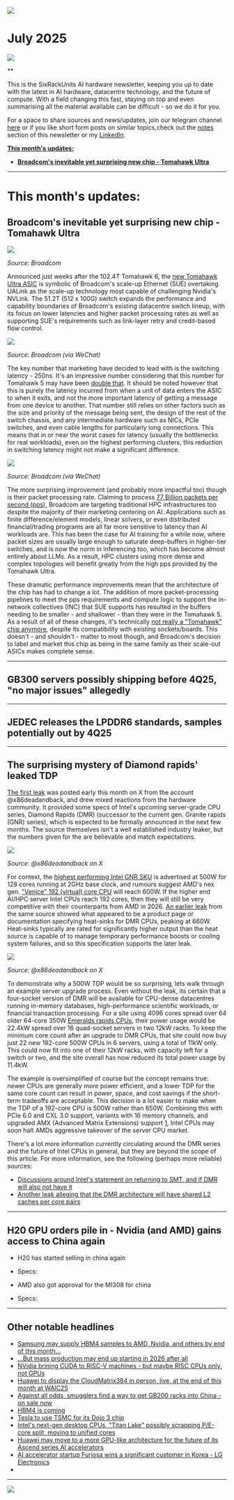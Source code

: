 [![](https://raw.githubusercontent.com/FistOfHit/SixRackUnits/refs/heads/main/assets/header.png)](https://sixrackunits.substack.com)

# July 2025

![](https://raw.githubusercontent.com/FistOfHit/SixRackUnits/refs/heads/main/newsletters/2025/july/images/title.jpg)

**

This is the SixRackUnits AI hardware newsletter, keeping you up to date with the latest in AI hardware, datacentre technology, and the future of compute. With a field changing this fast, staying on top and even summarising all the material available can be difficult - so we do it for you.

For a space to share sources and news/updates, join our telegram channel <a href="https://t.me/aihpc_infra_fans">here</a> or if you like short form posts on similar topics,check out the <a href="https://sixrackunits.substack.com/notes">notes</a> section of this newsletter or my <a href="https://www.linkedin.com/in/hitesh-kumar58">LinkedIn</a>.

[**This month's updates:**](#this-months-updates)
  - [**Broadcom's inevitable yet surprising new chip - Tomahawk Ultra**]()

---

# This month's updates:

## Broadcom's inevitable yet surprising new chip - Tomahawk Ultra

![](https://raw.githubusercontent.com/FistOfHit/SixRackUnits/refs/heads/main/newsletters/2025/july/images/broadcom_chip.png)

*Source: Broadcom*

Announced just weeks after the 102.4T Tomahawk 6, the [new Tomahawk Ultra ASIC](https://investors.broadcom.com/news-releases/news-release-details/broadcom-ships-tomahawk-ultra-reimagining-ethernet-switch-hpc) is symbolic of Broadcom's scale-up Ethernet (SUE) overtaking UALink as the scale-up technology most capable of challenging Nvidia's NVLink. The 51.2T (512 x 100G) switch expands the performance and capability boundaries of Broadcom's existing datacentre switch lineup, with its focus on lower latencies and higher packet processing rates as well as supporting SUE's requirements such as link-layer retry and credit-based flow control.

![](https://raw.githubusercontent.com/FistOfHit/SixRackUnits/refs/heads/main/newsletters/2025/july/images/broadcom_ultra.webp)

*Source: Broadcom (via WeChat)*

The key number that marketing have decided to lead with is the switching latency - 250ns. It's an impressive number considering that this number for Tomahawk 5 may have been [double that](https://www.wheelersnetwork.com/2025/07/broadcom-adds-new-architecture-with.html?m=1). It should be noted however that this is purely the latency incurred from when a unit of data enters the ASIC to when it exits, and not the more important latency of getting a message from one device to another. That number still relies on other factors such as the size and priority of the message being sent, the design of the rest of the switch chassis, and any intermediate hardware such as NICs, PCIe switches, and even cable lengths for particularly long connections. This means that in or near the worst cases for latency (usually the bottlenecks for real workloads), even on the highest performing clusters, this reduction in switching latency might not make a significant difference.

![](https://raw.githubusercontent.com/FistOfHit/SixRackUnits/refs/heads/main/newsletters/2025/july/images/broadcom_latency.png)

*Source: Broadcom (via WeChat)*

The more surprising improvement (and probably more impactful too) though is their packet processing rate. Claiming to process [77 Billion packets per second (pps)](https://www.naddod.com/blog/broadcom-tomahawk-ultra-new-chip-for-scale-up-ethernet), Broadcom are targeting traditional HPC infrastructures too despite the majority of their marketing centering on AI. Applications such as finite difference/element models, linear solvers, or even distributed financial/trading programs are all far more sensitive to latency than AI workloads are. This has been the case for AI training for a while now, where packet sizes are usually large enough to saturate deep-buffers in higher-tier switches, and is now the norm in inferencing too, which has become almost entirely about LLMs. As a result, HPC clusters using more dense and complex topologies will benefit greatly from the high pps provided by the Tomahawk Ultra.

These dramatic performance improvements mean that the architecture of the chip has had to change a lot. The addition of more packet-processing pipelines to meet the pps requirements and compute logic to support the in-network collectives (INC) that SUE supports has resulted in the buffers needing to be smaller - and shallower - than they were in the Tomahawk 5.  As a result of all of these changes, it's technically [not really a "Tomahawk" chip anymore](https://www.wheelersnetwork.com/2025/07/broadcom-adds-new-architecture-with.html?m=1), despite its compatibility with existing sockets/boards. This doesn't - and shouldn't - matter to most though, and Broadcom's decision to label and market this chip as being in the same family as their scale-out ASICs makes complete sense.

---

## GB300 servers possibly shipping before 4Q25, "no major issues" allegedly

---

## JEDEC releases the LPDDR6 standards, samples potentially out by 4Q25

---

## The surprising mystery of Diamond rapids' leaked TDP

[The first leak](https://x.com/x86deadandback/status/1941808014865899878) was posted early this month on X from the account @x86deadandback, and drew mixed reactions from the hardware community. It provided some specs of Intel's upcoming server-grade CPU series, Diamond Rapids (DMR) (successor to the current gen. Granite rapids (GNR) series), which is expected to be formally announced in the next few months. The source themselves isn't a well established industry leaker, but the numbers given for the are believable and match expectations.

![](https://raw.githubusercontent.com/FistOfHit/SixRackUnits/refs/heads/main/newsletters/2025/july/images/intel_specs.jpeg)

*Source: @x86deadandback on X*

For context, the [highest performing Intel GNR SKU](https://www.intel.com/content/www/us/en/products/sku/240777/intel-xeon-6980p-processor-504m-cache-2-00-ghz/specifications.html) is advertised at 500W for 128 cores running at 2GHz base clock, and rumours suggest AMD's nex gen. ["Venice" 192 (virtual) core CPU](https://www.guru3d.com/story/amd-6thgen-epyc-venice-ccd-configuration-and-thread-performance-spotted/) will reach 600W. If the higher end AI/HPC server Intel CPUs reach 192 cores, then they will still be very competitive with their counterparts from AMD in 2026. [An earlier leak](https://x.com/x86deadandback/status/1937563563935084826) from the same source showed what appeared to be a product page or documentation specifying heat-sinks for DMR CPUs, peaking at 660W. Heat-sinks typically are rated for significantly higher output than the heat source is capable of to manage temporary performance boosts or cooling system failures, and so this specification supports the later leak.

![](https://raw.githubusercontent.com/FistOfHit/SixRackUnits/refs/heads/main/newsletters/2025/july/images/intel_heatsink.jpeg)

*Source: @x86deadandback on X*

To demonstrate why a 500W TDP would be so surprising, lets walk through an example server upgrade process. Even without the leak, its certain that a four-socket version of DMR will be available for CPU-dense datacentres running in-memory databases, high-performance scientific workloads, or financial transaction processing. For a site using 4096 cores spread over 64 older 64-core 350W [Emeralds rapids CPUs](https://en.wikipedia.org/wiki/Emerald_Rapids), their power usage would be 22.4kW spread over 16 quad-socket servers in two 12kW racks. To keep the minimum core count after an upgrade to DMR CPUs, that site could now buy just 22 new 192-core 500W CPUs in 6 servers, using a total of 11kW only. This could now fit into one of their 12kW racks, with capacity left for a switch or two, and the site overall has now reduced its total power usage by 11.4kW.

The example is oversimplified of course but the concept remains true: newer CPUs are generally more power efficient, and a lower TDP for the same core count can result in power, space, and cost savings if the short-term tradeoffs are acceptable. This decision is a lot easier to make when the TDP of a 192-core CPU is 500W rather than 650W. Combining this with PCIe 6.0 and CXL 3.0 support, variants with 16 memory channels, and upgraded AMX (Advanced Matrix Extensions) support [1](https://www.techradar.com/pro/want-a-quad-socket-server-with-768-cores-sure-intels-192-core-diamond-rapids-xeon-cpu-will-deliver-that-in-2026-but-i-wonder-whether-it-will-be-too-little-too-late), Intel CPUs may soon halt AMDs aggressive takeover of the server CPU market.

There's a lot more information currently circulating around the DMR series and the future of Intel CPUs in general, but they are beyond the scope of this article. For more information, see the following (perhaps more reliable) sources:
- [Discussions around Intel's statement on returning to SMT, and if DMR will also not have it](https://morethanmoore.substack.com/p/intel-ceo-letter-to-employees)
- [Another leak alleging that the DMR architecture will have shared L2 caches per core pairs](https://x.com/InstLatX64/status/1948734994798567678)

---

## H20 GPU orders pile in - Nvidia (and AMD) gains access to China again

- H20 has started selling in china again
- Specs:


- AMD also got approval for the MI308 for china
- Specs: 

---

## Other notable headlines

* [Samsung may supply HBM4 samples to AMD, Nvidia, and others by end of this month...](https://mp.weixin.qq.com/s?__biz=MzUzNTI5MTg3NA==&mid=2247485277&idx=1&sn=87490e5877da966181e0b765783bd76b&poc_token=HLOWgmijKey9o-fT9lAP_wGWGOj-DZZtaBWvlD0f)
* [...But mass production may end up starting in 2026 after all](https://www.digitimes.com/news/a20250724PD223/samsung-hbm4-production-2026-sk-hynix.html#:~:text=Report%20SCMP%20Bundle-,Samsung%20delays%20HBM4%20rollout%20to%202026%20due%20to%20yield%20challenges,strengthens%20lead%20in%20AI%20memory&text=Samsung%20Electronics%20is%20reportedly%20pushing,amid%20ongoing%20DRAM%20redesign%20efforts.)
* [NVidia brining CUDA to RISC-V machines - but maybe RISC CPUs only, not GPUs](https://xpu.pub/2025/07/23/cuda-risc-v/)
* [Huawei to display the CloudMatrix384 in person, live, at the end of this month at WAIC25](https://money.udn.com/money/story/5603/8882141)
* [Against all odds, smugglers find a way to get GB200 racks into China - on sale now](https://www.tweaktown.com/news/106623/nvidia-gb200-ai-servers-smuggled-into-china-despite-their-two-ton-weight/index.html)
* [HBM4 is coming](https://www.hbm4.org/)
* [Tesla to use TSMC for its Dojo 3 chip](https://www.ctee.com.tw/news/20250725700068-430501)
* [Intel's next-gen desktop CPUs, "Titan Lake" possibly scrapping P/E-core split, moving to unified cores](https://www.trendforce.com/news/2025/07/18/news-intel-reportedly-drops-hybrid-architecture-for-2028-titan-lake-go-all-in-on-100-e-cores/)
* [Huawei may move to a more GPU-like architecture for the future of its Ascend series AI accelerators](https://x.com/kyleichan/status/1943879673382867403?t=_jO4qxORFtzyS6FsfP6Zpw&s=09)
* [AI accelerator startup Furiosa wins a significant customer in Korea - LG Electronics](https://www.theregister.com/2025/07/22/sk_furiosa_ai_lg/)
* []()

---

[![](https://raw.githubusercontent.com/FistOfHit/SixRackUnits/refs/heads/main/assets/logo.png)](https://sixrackunits.substack.com)